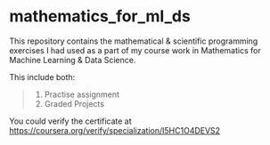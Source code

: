 # mathematics_for_ml_ds
This repository contains the mathematical &amp; scientific programming exercises I had used as a part of my course work in Mathematics for Machine Learning & Data Science.

This include both:
> 1. Practise assignment
> 2. Graded Projects

You could verify the certificate at https://coursera.org/verify/specialization/I5HC1O4DEVS2

